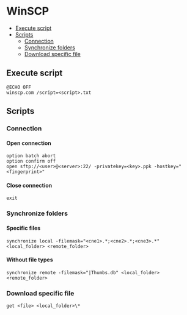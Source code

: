 WinSCP
======

* [Execute script](#execute-script)
* [Scripts](#scripts)
    * [Connection](#connection)
    * [Synchronize folders](#synchronize-folders)
    * [Download specific file](#download-specific-file)

Execute script
--------------

```batchfile
@ECHO OFF
winscp.com /script=<script>.txt
```

Scripts
-------

### Connection

#### Open connection

```batchfile
option batch abort
option confirm off
open sftp://<user>@<server>:22/ -privatekey=<key>.ppk -hostkey="<fingerprint>"
```

#### Close connection

```batchfile
exit
```

### Synchronize folders

#### Specific files

```batchfile
synchronize local -filemask="<cne1>.*;<cne2>.*;<cne3>.*" <local_folder> <remote_folder>
```

#### Without file types

```batchfile
synchronize remote -filemask="|Thumbs.db" <local_folder> <remote_folder>
```

### Download specific file

```batchfile
get <file> <local_folder>\*
```

